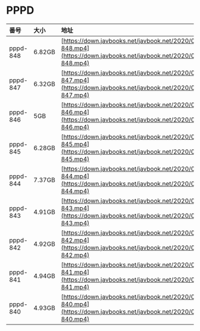 # PPPD

| 番号 | 大小 | 地址 |
| :--- | :--- | :--- |
| pppd-848 | 6.82GB | [https://down.javbooks.net/javbook.net/2020/06/20/pppd-848.mp4](https://down.javbooks.net/javbook.net/2020/06/20/pppd-848.mp4) |
| pppd-847 | 6.32GB | [https://down.javbooks.net/javbook.net/2020/06/20/pppd-847.mp4](https://down.javbooks.net/javbook.net/2020/06/20/pppd-847.mp4) |
| pppd-846 | 5GB | [https://down.javbooks.net/javbook.net/2020/06/20/pppd-846.mp4](https://down.javbooks.net/javbook.net/2020/06/20/pppd-846.mp4) |
| pppd-845 | 6.28GB | [https://down.javbooks.net/javbook.net/2020/06/20/pppd-845.mp4](https://down.javbooks.net/javbook.net/2020/06/20/pppd-845.mp4) |
| pppd-844 | 7.37GB | [https://down.javbooks.net/javbook.net/2020/06/20/pppd-844.mp4](https://down.javbooks.net/javbook.net/2020/06/20/pppd-844.mp4) |
| pppd-843 | 4.91GB | [https://down.javbooks.net/javbook.net/2020/06/20/pppd-843.mp4](https://down.javbooks.net/javbook.net/2020/06/20/pppd-843.mp4) |
| pppd-842 | 4.92GB | [https://down.javbooks.net/javbook.net/2020/06/20/pppd-842.mp4](https://down.javbooks.net/javbook.net/2020/06/20/pppd-842.mp4) |
| pppd-841 | 4.94GB | [https://down.javbooks.net/javbook.net/2020/06/20/pppd-841.mp4](https://down.javbooks.net/javbook.net/2020/06/20/pppd-841.mp4) |
| pppd-840 | 4.93GB | [https://down.javbooks.net/javbook.net/2020/06/20/pppd-840.mp4](https://down.javbooks.net/javbook.net/2020/06/20/pppd-840.mp4) |



